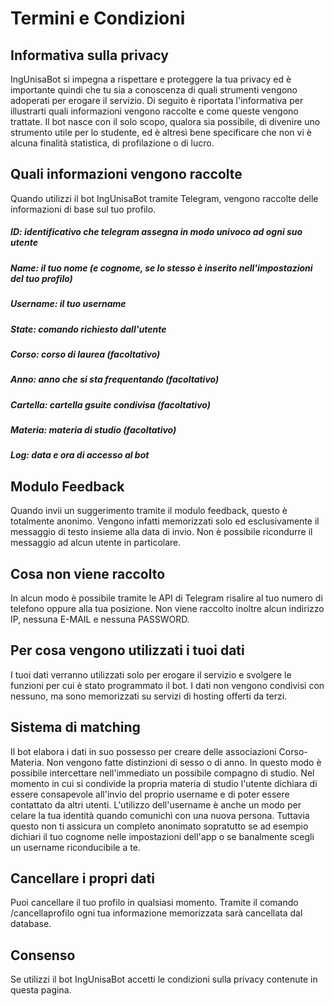 # Termini e Condizioni

## Informativa sulla privacy
IngUnisaBot si impegna a rispettare e proteggere la tua privacy ed è importante quindi che tu sia a conoscenza di quali strumenti vengono adoperati per erogare il servizio. 
Di seguito è riportata l'informativa per illustrarti quali informazioni vengono raccolte e come queste vengono trattate. Il bot nasce con il solo scopo, qualora sia possibile, di divenire uno strumento utile per lo studente, ed è altresì bene specificare che non vi è alcuna finalità statistica, di profilazione o di lucro.

## Quali informazioni vengono raccolte
Quando utilizzi il bot IngUnisaBot tramite Telegram, vengono raccolte delle informazioni di base sul tuo profilo.

##### ID:  identificativo che telegram assegna in modo univoco ad ogni suo utente

##### Name:  il tuo nome (e cognome, se lo stesso è inserito nell'impostazioni del tuo profilo)

##### Username:  il tuo username

##### State:  comando richiesto dall'utente

##### Corso: corso di laurea (facoltativo)

##### Anno:  anno che si sta frequentando (facoltativo)

##### Cartella:  cartella gsuite condivisa (facoltativo)

##### Materia:  materia di studio (facoltativo)

##### Log:  data e ora di accesso al bot

## Modulo Feedback
Quando invii un suggerimento tramite il modulo feedback, questo è totalmente anonimo. Vengono infatti memorizzati solo ed esclusivamente il messaggio di testo insieme alla data di invio. Non è possibile ricondurre il messaggio ad alcun utente in particolare.

## Cosa non viene raccolto
In alcun modo è possibile tramite le API di Telegram risalire al tuo numero di telefono oppure alla tua posizione. Non viene raccolto inoltre alcun indirizzo IP, nessuna E-MAIL e nessuna PASSWORD.

## Per cosa vengono utilizzati i tuoi dati
I tuoi dati verranno utilizzati solo per erogare il servizio e svolgere le funzioni per cui è stato programmato il bot. I dati non vengono condivisi con nessuno, ma sono memorizzati su servizi di hosting offerti da terzi.

## Sistema di matching
Il bot elabora i dati in suo possesso per creare delle associazioni Corso-Materia. Non vengono fatte distinzioni di sesso o di anno. In questo modo è possibile intercettare nell'immediato un possibile compagno di studio. Nel momento in cui si condivide la propria materia di studio l'utente dichiara di essere consapevole all'invio del proprio username e di poter essere contattato da altri utenti. L'utilizzo dell'username è anche un modo per celare la tua identità quando comunichi con una nuova persona. Tuttavia questo non ti assicura un completo anonimato sopratutto se ad esempio dichiari il tuo cognome nelle impostazioni dell'app o se banalmente scegli un username riconducibile a te.

## Cancellare i propri dati
Puoi cancellare il tuo profilo in qualsiasi momento. Tramite il comando /cancellaprofilo ogni tua informazione memorizzata sarà cancellata dal database.

## Consenso
Se utilizzi il bot IngUnisaBot accetti le condizioni sulla privacy contenute in questa pagina.
